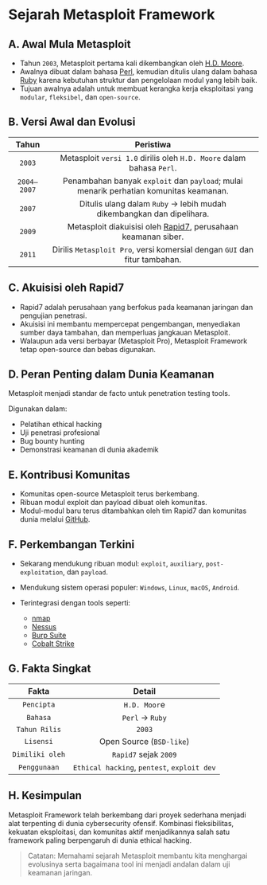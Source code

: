 # Sejarah Metasploit Framework

## A. Awal Mula Metasploit

- Tahun `2003`, Metasploit pertama kali dikembangkan oleh [H.D. Moore](https://en.wikipedia.org/wiki/H._D._Moore).
- Awalnya dibuat dalam bahasa [Perl](https://en.wikipedia.org/wiki/Perl), kemudian ditulis ulang dalam bahasa [Ruby](https://en.wikipedia.org/wiki/Ruby_(programming_language)) karena kebutuhan struktur dan pengelolaan modul yang lebih baik.
- Tujuan awalnya adalah untuk membuat kerangka kerja eksploitasi yang `modular`, `fleksibel`, dan `open-source`.

## B. Versi Awal dan Evolusi

| Tahun	| Peristiwa | 
|:--:|:--:|
| `2003` | Metasploit `versi 1.0` dirilis oleh `H.D. Moore` dalam bahasa `Perl`. |
| `2004–2007` | Penambahan banyak `exploit` dan `payload`; mulai menarik perhatian komunitas keamanan. |
| `2007` | Ditulis ulang dalam `Ruby` -> lebih mudah dikembangkan dan dipelihara. |
| `2009` | Metasploit diakuisisi oleh [Rapid7](https://www.rapid7.com/), perusahaan keamanan siber. |
| `2011` | Dirilis `Metasploit Pro`, versi komersial dengan `GUI` dan fitur tambahan. |

## C. Akuisisi oleh Rapid7

- Rapid7 adalah perusahaan yang berfokus pada keamanan jaringan dan pengujian penetrasi.
- Akuisisi ini membantu mempercepat pengembangan, menyediakan sumber daya tambahan, dan memperluas jangkauan Metasploit.
- Walaupun ada versi berbayar (Metasploit Pro), Metasploit Framework tetap open-source dan bebas digunakan.

## D. Peran Penting dalam Dunia Keamanan

Metasploit menjadi standar de facto untuk penetration testing tools.

Digunakan dalam:

- Pelatihan ethical hacking
- Uji penetrasi profesional
- Bug bounty hunting
- Demonstrasi keamanan di dunia akademik

## E. Kontribusi Komunitas

- Komunitas open-source Metasploit terus berkembang.
- Ribuan modul exploit dan payload dibuat oleh komunitas.
- Modul-modul baru terus ditambahkan oleh tim Rapid7 dan komunitas dunia melalui [GitHub](https://github.com/rapid7/metasploit-framework).

## F. Perkembangan Terkini

- Sekarang mendukung ribuan modul: `exploit`, `auxiliary`, `post-exploitation`, dan `payload`.
- Mendukung sistem operasi populer: `Windows`, `Linux`, `macOS`, `Android`.
- Terintegrasi dengan tools seperti:

  - [nmap](https://nmap.org/)
  - [Nessus](https://en.wikipedia.org/wiki/Nessus_(software))
  - [Burp Suite](https://portswigger.net/burp)
  - [Cobalt Strike](https://www.cobaltstrike.com/)

## G. Fakta Singkat

| Fakta | Detail |
|:--:|:--:|
| `Pencipta` | `H.D. Moor`e | 
| `Bahasa` | `Perl` -> `Ruby` |
| `Tahun Rilis` | `2003` | 
| `Lisensi` | Open Source (`BSD-like`) |
| `Dimiliki oleh` | `Rapid7` sejak `2009` |
| `Penggunaan` | `Ethical hacking`, `pentest`, `exploit dev` |

## H. Kesimpulan

Metasploit Framework telah berkembang dari proyek sederhana menjadi alat terpenting di dunia cybersecurity ofensif. Kombinasi fleksibilitas, kekuatan eksploitasi, dan komunitas aktif menjadikannya salah satu framework paling berpengaruh di dunia ethical hacking.

> Catatan: Memahami sejarah Metasploit membantu kita menghargai evolusinya serta bagaimana tool ini menjadi andalan dalam uji keamanan jaringan.

